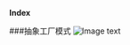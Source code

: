 <a name="index">**Index**</a>

###抽象工厂模式
![Image text](https://img2018.cnblogs.com/blog/1419489/201906/1419489-20190628164001258-637961514.png)
